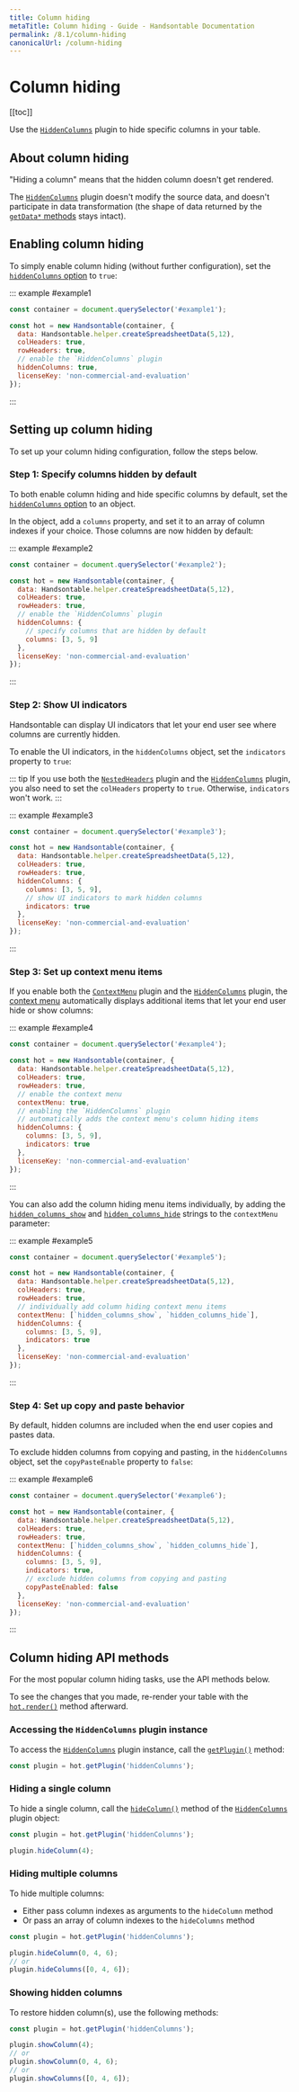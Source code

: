 ```yaml
---
title: Column hiding
metaTitle: Column hiding - Guide - Handsontable Documentation
permalink: /8.1/column-hiding
canonicalUrl: /column-hiding
---
```


# Column hiding

[[toc]]

Use the [`HiddenColumns`](@/api/hiddenColumns.md) plugin to hide specific columns in your table.

## About column hiding

"Hiding a column" means that the hidden column doesn't get rendered.

The [`HiddenColumns`](@/api/hiddenColumns.md) plugin doesn't modify the source data, and doesn't participate in data transformation (the shape of data returned by the [`getData*` methods](@/api/core.md#getdata) stays intact).

## Enabling column hiding

To simply enable column hiding (without further configuration), set the [`hiddenColumns` option](@/api/metaSchema.md#hiddencolumns) to `true`:

::: example #example1
```js
const container = document.querySelector('#example1');

const hot = new Handsontable(container, {
  data: Handsontable.helper.createSpreadsheetData(5,12),
  colHeaders: true,
  rowHeaders: true,
  // enable the `HiddenColumns` plugin
  hiddenColumns: true,
  licenseKey: 'non-commercial-and-evaluation'
});
```
:::

## Setting up column hiding

To set up your column hiding configuration, follow the steps below.

### Step 1: Specify columns hidden by default

To both enable column hiding and hide specific columns by default, set the [`hiddenColumns` option](@/api/metaSchema.md#hiddencolumns) to an object.

In the object, add a `columns` property, and set it to an array of column indexes if your choice. Those columns are now hidden by default:

::: example #example2
```js
const container = document.querySelector('#example2');

const hot = new Handsontable(container, {
  data: Handsontable.helper.createSpreadsheetData(5,12),
  colHeaders: true,
  rowHeaders: true,
  // enable the `HiddenColumns` plugin
  hiddenColumns: {
    // specify columns that are hidden by default
    columns: [3, 5, 9]
  },
  licenseKey: 'non-commercial-and-evaluation'
});
```
:::

### Step 2: Show UI indicators

Handsontable can display UI indicators that let your end user see where columns are currently hidden.

To enable the UI indicators, in the `hiddenColumns` object, set the `indicators` property to `true`:

::: tip
If you use both the [`NestedHeaders`](@/api/nestedheaders.md) plugin and the [`HiddenColumns`](@/api/hiddenColumns.md) plugin, you also need to set the `colHeaders` property to `true`. Otherwise, `indicators` won't work.
:::

::: example #example3
```js
const container = document.querySelector('#example3');

const hot = new Handsontable(container, {
  data: Handsontable.helper.createSpreadsheetData(5,12),
  colHeaders: true,
  rowHeaders: true,
  hiddenColumns: {
    columns: [3, 5, 9],
    // show UI indicators to mark hidden columns
    indicators: true
  },
  licenseKey: 'non-commercial-and-evaluation'
});
```
:::

### Step 3: Set up context menu items

If you enable both the [`ContextMenu`](@/api/contextMenu.md) plugin and the [`HiddenColumns`](@/api/hiddenColumns.md) plugin, the [context menu](@/guides/accessories-and-menus/context-menu.md) automatically displays additional items that let your end user hide or show columns:

::: example #example4
```js
const container = document.querySelector('#example4');

const hot = new Handsontable(container, {
  data: Handsontable.helper.createSpreadsheetData(5,12),
  colHeaders: true,
  rowHeaders: true,
  // enable the context menu
  contextMenu: true,
  // enabling the `HiddenColumns` plugin
  // automatically adds the context menu's column hiding items
  hiddenColumns: {
    columns: [3, 5, 9],
    indicators: true
  },
  licenseKey: 'non-commercial-and-evaluation'
});
```
:::

You can also add the column hiding menu items individually, by adding the [`hidden_columns_show`](@/guides/accessories-and-menus/context-menu.md#context-menu-with-specific-options) and [`hidden_columns_hide`](@/guides/accessories-and-menus/context-menu.md#context-menu-with-specific-options) strings to the `contextMenu` parameter:

::: example #example5
```js
const container = document.querySelector('#example5');

const hot = new Handsontable(container, {
  data: Handsontable.helper.createSpreadsheetData(5,12),
  colHeaders: true,
  rowHeaders: true,
  // individually add column hiding context menu items
  contextMenu: [`hidden_columns_show`, `hidden_columns_hide`],
  hiddenColumns: {
    columns: [3, 5, 9],
    indicators: true
  },
  licenseKey: 'non-commercial-and-evaluation'
});
```
:::

### Step 4: Set up copy and paste behavior

By default, hidden columns are included when the end user copies and pastes data.

To exclude hidden columns from copying and pasting, in the `hiddenColumns` object, set the `copyPasteEnable` property to `false`:

::: example #example6
```js
const container = document.querySelector('#example6');

const hot = new Handsontable(container, {
  data: Handsontable.helper.createSpreadsheetData(5,12),
  colHeaders: true,
  rowHeaders: true,
  contextMenu: [`hidden_columns_show`, `hidden_columns_hide`],
  hiddenColumns: {
    columns: [3, 5, 9],
    indicators: true,
    // exclude hidden columns from copying and pasting
    copyPasteEnabled: false
  },
  licenseKey: 'non-commercial-and-evaluation'
});
```
:::

## Column hiding API methods

For the most popular column hiding tasks, use the API methods below.

To see the changes that you made, re-render your table with the [`hot.render()`](@/api/core.md#render) method afterward.

### Accessing the `HiddenColumns` plugin instance

To access the [`HiddenColumns`](@/api/hiddenColumns.md) plugin instance, call the [`getPlugin()`](@/api/core.md#getplugin) method:

```js
const plugin = hot.getPlugin('hiddenColumns');
```

### Hiding a single column

To hide a single column, call the [`hideColumn()`](@/api/hiddencolumns.md#hidecolumn) method of the [`HiddenColumns`](@/api/hiddenColumns.md) plugin object:

```js
const plugin = hot.getPlugin('hiddenColumns');

plugin.hideColumn(4);
```

### Hiding multiple columns

To hide multiple columns:
- Either pass column indexes as arguments to the `hideColumn` method
- Or pass an array of column indexes to the `hideColumns` method

```js
const plugin = hot.getPlugin('hiddenColumns');

plugin.hideColumn(0, 4, 6);
// or
plugin.hideColumns([0, 4, 6]);
```

### Showing hidden columns

To restore hidden column(s), use the following methods:

```js
const plugin = hot.getPlugin('hiddenColumns');

plugin.showColumn(4);
// or
plugin.showColumn(0, 4, 6);
// or
plugin.showColumns([0, 4, 6]);
```
